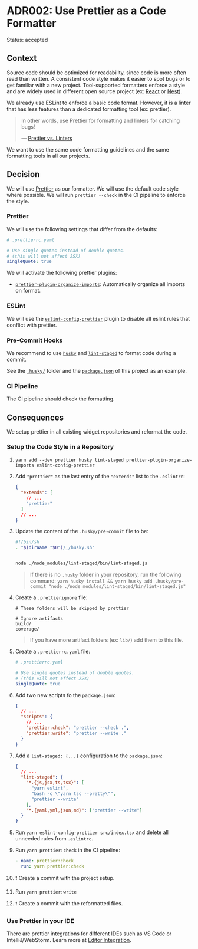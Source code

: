 # ADR002: Use Prettier as a Code Formatter

Status: accepted

<!-- These documents have names that are short noun phrases. For example, "ADR001: Deployment on Ruby on Rails 3.0.10" or "ADR009: LDAP for Multitenant Integration" -->

## Context

<!--
This section describes the forces at play, including technological, political, social, and project local. These forces are probably in tension, and should be called out as such. The language in this section is value-neutral. It is simply describing facts. -->

Source code should be optimized for readability, since code is more often read than written.
A consistent code style makes it easier to spot bugs or to get familiar with a new project.
Tool-supported formatters enforce a style and are widely used in different open source project (ex: [React](https://github.com/facebook/react/blob/main/.prettierrc.js) or [Nest](https://github.com/nestjs/nest/blob/master/.prettierrc)).

We already use ESLint to enforce a basic code format.
However, it is a linter that has less features than a dedicated formatting tool (ex: prettier).

> In other words, use Prettier for formatting and linters for catching bugs!
>
> — [Prettier vs. Linters](https://prettier.io/docs/en/comparison.html)

We want to use the same code formatting guidelines and the same formatting tools in all our projects.

## Decision

<!-- This section describes our response to these forces. It is stated in full sentences, with active voice. "We will ..." -->

We will use [Prettier](https://prettier.io/) as our formatter.
We will use the default code style where possible.
We will run `prettier --check` in the CI pipeline to enforce the style.

### Prettier

We will use the following settings that differ from the defaults:

```yaml
# .prettierrc.yaml

# Use single quotes instead of double quotes.
# (this will not affect JSX)
singleQuote: true
```

We will activate the following prettier plugins:

- [`prettier-plugin-organize-imports`](https://www.npmjs.com/package/prettier-plugin-organize-imports): Automatically organize all imports on format.

### ESLint

We will use the [`eslint-config-prettier`](https://www.npmjs.com/package/eslint-config-prettier) plugin to disable all eslint rules that conflict with prettier.

### Pre-Commit Hooks

We recommend to use [`husky`](https://www.npmjs.com/package/husky) and [`lint-staged`](https://www.npmjs.com/package/lint-staged) to format code during a commit.

See the [`.husky/`](../../.husky/) folder and the [`package.json`](../../package.json) of this project as an example.

### CI Pipeline

The CI pipeline should check the formatting.

## Consequences

<!-- This section describes the resulting context, after applying the decision. All consequences should be listed here, not just the "positive" ones. A particular decision may have positive, negative, and neutral consequences, but all of them affect the team and project in the future. -->

We setup prettier in all existing widget repositories and reformat the code.

### Setup the Code Style in a Repository

1. `yarn add --dev prettier husky lint-staged prettier-plugin-organize-imports eslint-config-prettier`

2. Add `"prettier"` as the last entry of the `"extends"` list to the `.eslintrc`:

   ```json
   {
     "extends": [
       // ...
       "prettier"
     ]
     // ...
   }
   ```

3. Update the content of the `.husky/pre-commit` file to be:

   ```sh
   #!/bin/sh
   . "$(dirname "$0")/_/husky.sh"


   node ./node_modules/lint-staged/bin/lint-staged.js
   ```

   > If there is no `.husky` folder in your repository, run the following command:
   > `yarn husky install && yarn husky add .husky/pre-commit "node ./node_modules/lint-staged/bin/lint-staged.js"`

4. Create a `.prettierignore` file:

   ```ignore
   # These folders will be skipped by prettier

   # Ignore artifacts
   build/
   coverage/
   ```

   > If you have more artifact folders (ex: `lib/`) add them to this file.

5. Create a `.prettierrc.yaml` file:

   ```yaml
   # .prettierrc.yaml

   # Use single quotes instead of double quotes.
   # (this will not affect JSX)
   singleQuote: true
   ```

6. Add two new scripts fo the `package.json`:
   ```json
   {
     // ...
     "scripts": {
       // ...
       "prettier:check": "prettier --check .",
       "prettier:write": "prettier --write ."
     }
   }
   ```
7. Add a `lint-staged: {...}` configuration to the `package.json`:

   ```json
   {
     // ...
     "lint-staged": {
       "*.{js,jsx,ts,tsx}": [
         "yarn eslint",
         "bash -c \"yarn tsc --pretty\"",
         "prettier --write"
       ],
       "*.{yaml,yml,json,md}": ["prettier --write"]
     }
   }
   ```

8. Run `yarn eslint-config-prettier src/index.tsx` and delete all unneeded rules from `.eslintrc`.

9. Run `yarn prettier:check` in the CI pipeline:

   ```yaml
   - name: prettier:check
     run: yarn prettier:check
   ```

10. ❗ Create a commit with the project setup.

11. Run `yarn prettier:write`

12. ❗ Create a commit with the reformatted files.

### Use Prettier in your IDE

There are prettier integrations for different IDEs such as VS Code or IntelliJ/WebStorm.
Learn more at [Editor Integration](https://prettier.io/docs/en/editors.html).

<!-- This template is taken from a blog post by Michael Nygard http://thinkrelevance.com/blog/2011/11/15/documenting-architecture-decisions -->
